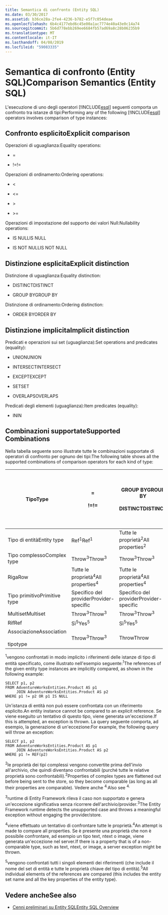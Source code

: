```yaml
---
title: Semantica di confronto (Entity SQL)
ms.date: 03/30/2017
ms.assetid: b36ce28a-2fe4-4236-b782-e5f7c054deae
ms.openlocfilehash: 6b4c4177ebd6c45e00a1ac7774e40a43e0c14a74
ms.sourcegitcommit: 5b6d778ebb269ee6684fb57ad69a8c28b06235b9
ms.translationtype: MT
ms.contentlocale: it-IT
ms.lasthandoff: 04/08/2019
ms.locfileid: "59083335"
---
```

# <a name="comparison-semantics-entity-sql"></a><span data-ttu-id="20895-102">Semantica di confronto (Entity SQL)</span><span class="sxs-lookup"><span data-stu-id="20895-102">Comparison Semantics (Entity SQL)</span></span>
<span data-ttu-id="20895-103">L'esecuzione di uno degli operatori [!INCLUDE[esql](../../../../../../includes/esql-md.md)] seguenti comporta un confronto tra istanze di tipi:</span><span class="sxs-lookup"><span data-stu-id="20895-103">Performing any of the following [!INCLUDE[esql](../../../../../../includes/esql-md.md)] operators involves comparison of type instances:</span></span>  
  
## <a name="explicit-comparison"></a><span data-ttu-id="20895-104">Confronto esplicito</span><span class="sxs-lookup"><span data-stu-id="20895-104">Explicit comparison</span></span>  
 <span data-ttu-id="20895-105">Operazioni di uguaglianza:</span><span class="sxs-lookup"><span data-stu-id="20895-105">Equality operations:</span></span>  
  
-   =  
  
-   <span data-ttu-id="20895-106">!=</span><span class="sxs-lookup"><span data-stu-id="20895-106">!=</span></span>  
  
 <span data-ttu-id="20895-107">Operazioni di ordinamento:</span><span class="sxs-lookup"><span data-stu-id="20895-107">Ordering operations:</span></span>  
  
-   <  
  
-   \<=  
  
-   \>  
  
-   \>=  
  
 <span data-ttu-id="20895-108">Operazioni di impostazione del supporto dei valori Null:</span><span class="sxs-lookup"><span data-stu-id="20895-108">Nullability operations:</span></span>  
  
-   <span data-ttu-id="20895-109">IS NULL</span><span class="sxs-lookup"><span data-stu-id="20895-109">IS NULL</span></span>  
  
-   <span data-ttu-id="20895-110">IS NOT NULL</span><span class="sxs-lookup"><span data-stu-id="20895-110">IS NOT NULL</span></span>  
  
## <a name="explicit-distinction"></a><span data-ttu-id="20895-111">Distinzione esplicita</span><span class="sxs-lookup"><span data-stu-id="20895-111">Explicit distinction</span></span>  
 <span data-ttu-id="20895-112">Distinzione di uguaglianza:</span><span class="sxs-lookup"><span data-stu-id="20895-112">Equality distinction:</span></span>  
  
-   <span data-ttu-id="20895-113">DISTINCT</span><span class="sxs-lookup"><span data-stu-id="20895-113">DISTINCT</span></span>  
  
-   <span data-ttu-id="20895-114">GROUP BY</span><span class="sxs-lookup"><span data-stu-id="20895-114">GROUP BY</span></span>  
  
 <span data-ttu-id="20895-115">Distinzione di ordinamento:</span><span class="sxs-lookup"><span data-stu-id="20895-115">Ordering distinction:</span></span>  
  
-   <span data-ttu-id="20895-116">ORDER BY</span><span class="sxs-lookup"><span data-stu-id="20895-116">ORDER BY</span></span>  
  
## <a name="implicit-distinction"></a><span data-ttu-id="20895-117">Distinzione implicita</span><span class="sxs-lookup"><span data-stu-id="20895-117">Implicit distinction</span></span>  
 <span data-ttu-id="20895-118">Predicati e operazioni sui set (uguaglianza):</span><span class="sxs-lookup"><span data-stu-id="20895-118">Set operations and predicates (equality):</span></span>  
  
-   <span data-ttu-id="20895-119">UNION</span><span class="sxs-lookup"><span data-stu-id="20895-119">UNION</span></span>  
  
-   <span data-ttu-id="20895-120">INTERSECT</span><span class="sxs-lookup"><span data-stu-id="20895-120">INTERSECT</span></span>  
  
-   <span data-ttu-id="20895-121">EXCEPT</span><span class="sxs-lookup"><span data-stu-id="20895-121">EXCEPT</span></span>  
  
-   <span data-ttu-id="20895-122">SET</span><span class="sxs-lookup"><span data-stu-id="20895-122">SET</span></span>  
  
-   <span data-ttu-id="20895-123">OVERLAPS</span><span class="sxs-lookup"><span data-stu-id="20895-123">OVERLAPS</span></span>  
  
 <span data-ttu-id="20895-124">Predicati degli elementi (uguaglianza):</span><span class="sxs-lookup"><span data-stu-id="20895-124">Item predicates (equality):</span></span>  
  
-   <span data-ttu-id="20895-125">IN</span><span class="sxs-lookup"><span data-stu-id="20895-125">IN</span></span>  
  
## <a name="supported-combinations"></a><span data-ttu-id="20895-126">Combinazioni supportate</span><span class="sxs-lookup"><span data-stu-id="20895-126">Supported Combinations</span></span>  
 <span data-ttu-id="20895-127">Nella tabella seguente sono illustrate tutte le combinazioni supportate di operatori di confronto per ognuno dei tipi:</span><span class="sxs-lookup"><span data-stu-id="20895-127">The following table shows all the supported combinations of comparison operators for each kind of type:</span></span>  
  
|**<span data-ttu-id="20895-128">Tipo</span><span class="sxs-lookup"><span data-stu-id="20895-128">Type</span></span>**|**=**<br /><br /> **<span data-ttu-id="20895-129">!=</span><span class="sxs-lookup"><span data-stu-id="20895-129">!=</span></span>**|**<span data-ttu-id="20895-130">GROUP BY</span><span class="sxs-lookup"><span data-stu-id="20895-130">GROUP BY</span></span>**<br /><br /> **<span data-ttu-id="20895-131">DISTINCT</span><span class="sxs-lookup"><span data-stu-id="20895-131">DISTINCT</span></span>**|**<span data-ttu-id="20895-132">UNION</span><span class="sxs-lookup"><span data-stu-id="20895-132">UNION</span></span>**<br /><br /> **<span data-ttu-id="20895-133">INTERSECT</span><span class="sxs-lookup"><span data-stu-id="20895-133">INTERSECT</span></span>**<br /><br /> **<span data-ttu-id="20895-134">EXCEPT</span><span class="sxs-lookup"><span data-stu-id="20895-134">EXCEPT</span></span>**<br /><br /> **<span data-ttu-id="20895-135">SET</span><span class="sxs-lookup"><span data-stu-id="20895-135">SET</span></span>**<br /><br /> **<span data-ttu-id="20895-136">OVERLAPS</span><span class="sxs-lookup"><span data-stu-id="20895-136">OVERLAPS</span></span>**|**<span data-ttu-id="20895-137">IN</span><span class="sxs-lookup"><span data-stu-id="20895-137">IN</span></span>**|**<span data-ttu-id="20895-138"><   <=</span><span class="sxs-lookup"><span data-stu-id="20895-138"><   <=</span></span>**<br /><br /> **<span data-ttu-id="20895-139">>   >=</span><span class="sxs-lookup"><span data-stu-id="20895-139">>   >=</span></span>**|**<span data-ttu-id="20895-140">ORDER BY</span><span class="sxs-lookup"><span data-stu-id="20895-140">ORDER BY</span></span>**|**<span data-ttu-id="20895-141">IS NULL</span><span class="sxs-lookup"><span data-stu-id="20895-141">IS NULL</span></span>**<br /><br /> **<span data-ttu-id="20895-142">IS NOT NULL</span><span class="sxs-lookup"><span data-stu-id="20895-142">IS NOT NULL</span></span>**|  
|-|-|-|-|-|-|-|-|  
|<span data-ttu-id="20895-143">Tipo di entità</span><span class="sxs-lookup"><span data-stu-id="20895-143">Entity type</span></span>|<span data-ttu-id="20895-144">Ref<sup>1</sup></span><span class="sxs-lookup"><span data-stu-id="20895-144">Ref<sup>1</sup></span></span>|<span data-ttu-id="20895-145">Tutte le proprietà<sup>2</sup></span><span class="sxs-lookup"><span data-stu-id="20895-145">All properties<sup>2</sup></span></span>|<span data-ttu-id="20895-146">Tutte le proprietà<sup>2</sup></span><span class="sxs-lookup"><span data-stu-id="20895-146">All properties<sup>2</sup></span></span>|<span data-ttu-id="20895-147">Tutte le proprietà<sup>2</sup></span><span class="sxs-lookup"><span data-stu-id="20895-147">All properties<sup>2</sup></span></span>|<span data-ttu-id="20895-148">Throw<sup>3</sup></span><span class="sxs-lookup"><span data-stu-id="20895-148">Throw<sup>3</sup></span></span>|<span data-ttu-id="20895-149">Throw<sup>3</sup></span><span class="sxs-lookup"><span data-stu-id="20895-149">Throw<sup>3</sup></span></span>|<span data-ttu-id="20895-150">Ref<sup>1</sup></span><span class="sxs-lookup"><span data-stu-id="20895-150">Ref<sup>1</sup></span></span>|  
|<span data-ttu-id="20895-151">Tipo complesso</span><span class="sxs-lookup"><span data-stu-id="20895-151">Complex type</span></span>|<span data-ttu-id="20895-152">Throw<sup>3</sup></span><span class="sxs-lookup"><span data-stu-id="20895-152">Throw<sup>3</sup></span></span>|<span data-ttu-id="20895-153">Throw<sup>3</sup></span><span class="sxs-lookup"><span data-stu-id="20895-153">Throw<sup>3</sup></span></span>|<span data-ttu-id="20895-154">Throw<sup>3</sup></span><span class="sxs-lookup"><span data-stu-id="20895-154">Throw<sup>3</sup></span></span>|<span data-ttu-id="20895-155">Throw<sup>3</sup></span><span class="sxs-lookup"><span data-stu-id="20895-155">Throw<sup>3</sup></span></span>|<span data-ttu-id="20895-156">Throw<sup>3</sup></span><span class="sxs-lookup"><span data-stu-id="20895-156">Throw<sup>3</sup></span></span>|<span data-ttu-id="20895-157">Throw<sup>3</sup></span><span class="sxs-lookup"><span data-stu-id="20895-157">Throw<sup>3</sup></span></span>|<span data-ttu-id="20895-158">Throw<sup>3</sup></span><span class="sxs-lookup"><span data-stu-id="20895-158">Throw<sup>3</sup></span></span>|  
|<span data-ttu-id="20895-159">Riga</span><span class="sxs-lookup"><span data-stu-id="20895-159">Row</span></span>|<span data-ttu-id="20895-160">Tutte le proprietà<sup>4</sup></span><span class="sxs-lookup"><span data-stu-id="20895-160">All properties<sup>4</sup></span></span>|<span data-ttu-id="20895-161">Tutte le proprietà<sup>4</sup></span><span class="sxs-lookup"><span data-stu-id="20895-161">All properties<sup>4</sup></span></span>|<span data-ttu-id="20895-162">Tutte le proprietà<sup>4</sup></span><span class="sxs-lookup"><span data-stu-id="20895-162">All properties<sup>4</sup></span></span>|<span data-ttu-id="20895-163">Throw<sup>3</sup></span><span class="sxs-lookup"><span data-stu-id="20895-163">Throw<sup>3</sup></span></span>|<span data-ttu-id="20895-164">Throw<sup>3</sup></span><span class="sxs-lookup"><span data-stu-id="20895-164">Throw<sup>3</sup></span></span>|<span data-ttu-id="20895-165">Tutte le proprietà<sup>4</sup></span><span class="sxs-lookup"><span data-stu-id="20895-165">All properties<sup>4</sup></span></span>|<span data-ttu-id="20895-166">Throw<sup>3</sup></span><span class="sxs-lookup"><span data-stu-id="20895-166">Throw<sup>3</sup></span></span>|  
|<span data-ttu-id="20895-167">Tipo primitivo</span><span class="sxs-lookup"><span data-stu-id="20895-167">Primitive type</span></span>|<span data-ttu-id="20895-168">Specifico del provider</span><span class="sxs-lookup"><span data-stu-id="20895-168">Provider-specific</span></span>|<span data-ttu-id="20895-169">Specifico del provider</span><span class="sxs-lookup"><span data-stu-id="20895-169">Provider-specific</span></span>|<span data-ttu-id="20895-170">Specifico del provider</span><span class="sxs-lookup"><span data-stu-id="20895-170">Provider-specific</span></span>|<span data-ttu-id="20895-171">Specifico del provider</span><span class="sxs-lookup"><span data-stu-id="20895-171">Provider-specific</span></span>|<span data-ttu-id="20895-172">Specifico del provider</span><span class="sxs-lookup"><span data-stu-id="20895-172">Provider-specific</span></span>|<span data-ttu-id="20895-173">Specifico del provider</span><span class="sxs-lookup"><span data-stu-id="20895-173">Provider-specific</span></span>|<span data-ttu-id="20895-174">Specifico del provider</span><span class="sxs-lookup"><span data-stu-id="20895-174">Provider-specific</span></span>|  
|<span data-ttu-id="20895-175">Multiset</span><span class="sxs-lookup"><span data-stu-id="20895-175">Multiset</span></span>|<span data-ttu-id="20895-176">Throw<sup>3</sup></span><span class="sxs-lookup"><span data-stu-id="20895-176">Throw<sup>3</sup></span></span>|<span data-ttu-id="20895-177">Throw<sup>3</sup></span><span class="sxs-lookup"><span data-stu-id="20895-177">Throw<sup>3</sup></span></span>|<span data-ttu-id="20895-178">Throw<sup>3</sup></span><span class="sxs-lookup"><span data-stu-id="20895-178">Throw<sup>3</sup></span></span>|<span data-ttu-id="20895-179">Throw<sup>3</sup></span><span class="sxs-lookup"><span data-stu-id="20895-179">Throw<sup>3</sup></span></span>|<span data-ttu-id="20895-180">Throw<sup>3</sup></span><span class="sxs-lookup"><span data-stu-id="20895-180">Throw<sup>3</sup></span></span>|<span data-ttu-id="20895-181">Throw<sup>3</sup></span><span class="sxs-lookup"><span data-stu-id="20895-181">Throw<sup>3</sup></span></span>|<span data-ttu-id="20895-182">Throw<sup>3</sup></span><span class="sxs-lookup"><span data-stu-id="20895-182">Throw<sup>3</sup></span></span>|  
|<span data-ttu-id="20895-183">Rif</span><span class="sxs-lookup"><span data-stu-id="20895-183">Ref</span></span>|<span data-ttu-id="20895-184">Sì<sup>5</sup></span><span class="sxs-lookup"><span data-stu-id="20895-184">Yes<sup>5</sup></span></span>|<span data-ttu-id="20895-185">Sì<sup>5</sup></span><span class="sxs-lookup"><span data-stu-id="20895-185">Yes<sup>5</sup></span></span>|<span data-ttu-id="20895-186">Sì<sup>5</sup></span><span class="sxs-lookup"><span data-stu-id="20895-186">Yes<sup>5</sup></span></span>|<span data-ttu-id="20895-187">Sì<sup>5</sup></span><span class="sxs-lookup"><span data-stu-id="20895-187">Yes<sup>5</sup></span></span>|<span data-ttu-id="20895-188">Throw</span><span class="sxs-lookup"><span data-stu-id="20895-188">Throw</span></span>|<span data-ttu-id="20895-189">Throw</span><span class="sxs-lookup"><span data-stu-id="20895-189">Throw</span></span>|<span data-ttu-id="20895-190">Sì<sup>5</sup></span><span class="sxs-lookup"><span data-stu-id="20895-190">Yes<sup>5</sup></span></span>|  
|<span data-ttu-id="20895-191">Associazione</span><span class="sxs-lookup"><span data-stu-id="20895-191">Association</span></span><br /><br /> <span data-ttu-id="20895-192">tipo</span><span class="sxs-lookup"><span data-stu-id="20895-192">type</span></span>|<span data-ttu-id="20895-193">Throw<sup>3</sup></span><span class="sxs-lookup"><span data-stu-id="20895-193">Throw<sup>3</sup></span></span>|<span data-ttu-id="20895-194">Throw</span><span class="sxs-lookup"><span data-stu-id="20895-194">Throw</span></span>|<span data-ttu-id="20895-195">Throw</span><span class="sxs-lookup"><span data-stu-id="20895-195">Throw</span></span>|<span data-ttu-id="20895-196">Throw</span><span class="sxs-lookup"><span data-stu-id="20895-196">Throw</span></span>|<span data-ttu-id="20895-197">Throw<sup>3</sup></span><span class="sxs-lookup"><span data-stu-id="20895-197">Throw<sup>3</sup></span></span>|<span data-ttu-id="20895-198">Throw<sup>3</sup></span><span class="sxs-lookup"><span data-stu-id="20895-198">Throw<sup>3</sup></span></span>|<span data-ttu-id="20895-199">Throw<sup>3</sup></span><span class="sxs-lookup"><span data-stu-id="20895-199">Throw<sup>3</sup></span></span>|  
  
 <span data-ttu-id="20895-200"><sup>1</sup>vengono confrontati in modo implicito i riferimenti delle istanze di tipo di entità specificato, come illustrato nell'esempio seguente:</span><span class="sxs-lookup"><span data-stu-id="20895-200"><sup>1</sup>The references of the given entity type instances are implicitly compared, as shown in the following example:</span></span>  
  
```  
SELECT p1, p2   
FROM AdventureWorksEntities.Product AS p1   
     JOIN AdventureWorksEntities.Product AS p2   
WHERE p1 != p2 OR p1 IS NULL  
```  
  
 <span data-ttu-id="20895-201">Un'istanza di entità non può essere confrontata con un riferimento esplicito.</span><span class="sxs-lookup"><span data-stu-id="20895-201">An entity instance cannot be compared to an explicit reference.</span></span> <span data-ttu-id="20895-202">Se viene eseguito un tentativo di questo tipo, viene generata un'eccezione.</span><span class="sxs-lookup"><span data-stu-id="20895-202">If this is attempted, an exception is thrown.</span></span> <span data-ttu-id="20895-203">La query seguente comporta, ad esempio, la generazione di un'eccezione:</span><span class="sxs-lookup"><span data-stu-id="20895-203">For example, the following query will throw an exception:</span></span>  
  
```  
SELECT p1, p2   
FROM AdventureWorksEntities.Product AS p1   
     JOIN AdventureWorksEntities.Product AS p2   
WHERE p1 != REF(p2)  
```  
  
 <span data-ttu-id="20895-204"><sup>2</sup>le proprietà dei tipi complessi vengono convertite prima dell'invio all'archivio, che quindi diventano confrontabili (purché tutte le relative proprietà sono confrontabili).</span><span class="sxs-lookup"><span data-stu-id="20895-204"><sup>2</sup>Properties of complex types are flattened out before being sent to the store, so they become comparable (as long as all their properties are comparable).</span></span> <span data-ttu-id="20895-205">Vedere anche <sup>4.</sup></span><span class="sxs-lookup"><span data-stu-id="20895-205">Also see <sup>4.</sup></span></span>  
  
 <span data-ttu-id="20895-206"><sup>3</sup>runtime di Entity Framework rileva il caso non supportato e genera un'eccezione significativa senza ricorrere dell'archivio/provider.</span><span class="sxs-lookup"><span data-stu-id="20895-206"><sup>3</sup>The Entity Framework runtime detects the unsupported case and throws a meaningful exception without engaging the provider/store.</span></span>  
  
 <span data-ttu-id="20895-207"><sup>4</sup>viene effettuato un tentativo di confrontare tutte le proprietà.</span><span class="sxs-lookup"><span data-stu-id="20895-207"><sup>4</sup>An attempt is made to compare all properties.</span></span> <span data-ttu-id="20895-208">Se è presente una proprietà che non è possibile confrontare, ad esempio un tipo text, ntext o image, viene generata un'eccezione nel server.</span><span class="sxs-lookup"><span data-stu-id="20895-208">If there is a property that is of a non-comparable type, such as text, ntext, or image, a server exception might be thrown.</span></span>  
  
 <span data-ttu-id="20895-209"><sup>5</sup>vengono confrontati tutti i singoli elementi dei riferimenti (che include il nome del set di entità e tutte le proprietà chiave del tipo di entità).</span><span class="sxs-lookup"><span data-stu-id="20895-209"><sup>5</sup>All individual elements of the references are compared (this includes the entity set name and all the key properties of the entity type).</span></span>  
  
## <a name="see-also"></a><span data-ttu-id="20895-210">Vedere anche</span><span class="sxs-lookup"><span data-stu-id="20895-210">See also</span></span>

- [<span data-ttu-id="20895-211">Cenni preliminari su Entity SQL</span><span class="sxs-lookup"><span data-stu-id="20895-211">Entity SQL Overview</span></span>](../../../../../../docs/framework/data/adonet/ef/language-reference/entity-sql-overview.md)
